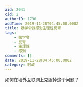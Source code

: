 ```yaml
---
aid: 2041
cid: 2
authorID: 1730
addTime: 2019-11-28T04:45:00.000Z
title: 姨学令我感到生理性反胃
tags:
    - 姨学令
    - 反胃
    - 生理性
    - 感到
comments: []
date: 2019-11-28T04:45:00.000Z
category: 时政
---
```


如何在墙外互联网上克服掉这个问题？

